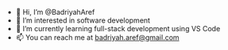 - 👋 Hi, I’m @BadriyahAref
- 👀 I’m interested in software development 
- 🌱 I’m currently learning full-stack development using VS Code
- 📫 You can reach me at badriyah.aref@gmail.com

<!---
BadriyahAref/BadriyahAref is a ✨ special ✨ repository because its `README.md` (this file) appears on your GitHub profile.
You can click the Preview link to take a look at your changes.
--->
